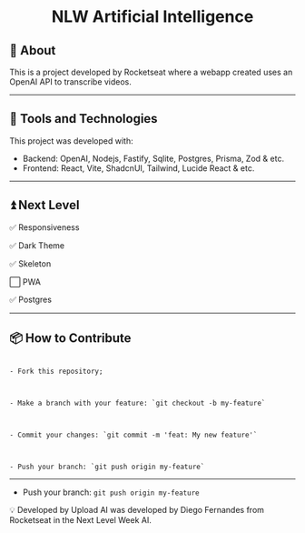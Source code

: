 <h1 align="center">NLW Artificial Intelligence</h1>

<h2>💬 About</h2>
This is a project developed by Rocketseat where a webapp created uses an OpenAI API to transcribe videos.

---

<h2>🔧 Tools and Technologies</h2>

This project was developed with:

- Backend: OpenAI, Nodejs, Fastify, Sqlite, Postgres, Prisma, Zod & etc.
- Frontend: React, Vite, ShadcnUI, Tailwind, Lucide React & etc.

---

<h2>⏫ Next Level</h2>

✅ Responsiveness

✅ Dark Theme

✅ Skeleton

⬜ PWA

✅ Postgres

---

<h2>📦 How to Contribute</h2>

```

- Fork this repository;



- Make a branch with your feature: `git checkout -b my-feature`



- Commit your changes: `git commit -m 'feat: My new feature'`



- Push your branch: `git push origin my-feature`

```

---





- Push your branch: `git push origin my-feature`

💡 Developed by
Upload AI was developed by Diego Fernandes from Rocketseat in the Next Level Week AI.
